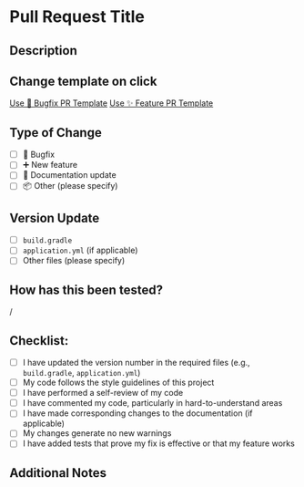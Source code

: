 # Pull Request Title
<!-- Please provide a brief and descriptive title for your pull request. -->

## Description
<!-- Please include a summary of the change and which issue is fixed. -->

## Change template on click

[Use 🐛 Bugfix PR Template](?expand=1&&template=pull_request_bugfix.md)
[Use ✨ Feature PR Template](?expand=1&&template=pull_request_feature.md)


## Type of Change
<!-- Please delete options that are not relevant. -->
- [ ] 🐛 Bugfix
- [ ] ➕ New feature
- [ ] 📄 Documentation update
- [ ] 📦 Other (please specify)

## Version Update
<!-- If this PR requires a version update, please make sure to update the version number in the following files: -->
- [ ] `build.gradle`
- [ ] `application.yml` (if applicable)
- [ ] Other files (please specify)

## How has this been tested?
<!-- Please describe the tests that you ran to verify your changes. -->

/
## Checklist:
- [ ] I have updated the version number in the required files (e.g., `build.gradle`, `application.yml`)
- [ ] My code follows the style guidelines of this project
- [ ] I have performed a self-review of my code
- [ ] I have commented my code, particularly in hard-to-understand areas
- [ ] I have made corresponding changes to the documentation (if applicable)
- [ ] My changes generate no new warnings
- [ ] I have added tests that prove my fix is effective or that my feature works

## Additional Notes
<!-- Any other information that is useful to include -->
